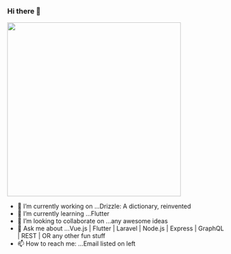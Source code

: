 ### Hi there 👋

<img src="/Tinku10/Tinku10/blob/master/activity.svg" height="400" width="400">
<!--
<!-- **Tinku10/Tinku10** is a ✨ _special_ ✨ repository because its `README.md` (this file) appears on your GitHub profile. -->

<!--Here are some ideas to get you started: -->

- 🔭 I’m currently working on ...Drizzle: A dictionary, reinvented
- 🌱 I’m currently learning ...Flutter
- 👯 I’m looking to collaborate on ...any awesome ideas
- 💬 Ask me about ...Vue.js | Flutter | Laravel | Node.js | Express | GraphQL | REST | OR any other fun stuff
- 📫 How to reach me: ...Email listed on left
<!-- 🤔 I’m looking for help with ... -->
<!-- 😄 Pronouns: ... -->
<!-- ⚡ Fun fact: ... -->

